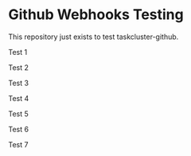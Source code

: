 # Github Webhooks Testing
This repository just exists to test taskcluster-github.

Test 1

Test 2

Test 3

Test 4

Test 5

Test 6

Test 7
